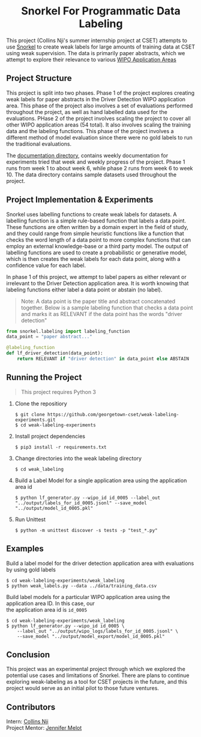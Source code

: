 <center><h1>Snorkel For Programmatic Data Labeling</h1></center>

This project (Collins Nji's summer internship project at CSET) attempts to use [Snorkel](https://www.snorkel.org) to create weak labels for large amounts of training data at CSET using weak supervision. The data is primarily paper abstracts, which we attempt to explore their relevance to various [WIPO Application Areas](https://wipo.org)

## Project Structure
This project is split into two phases. Phase 1 of the project explores creating weak labels for paper abstracts in the Driver Detection WIPO application area. This phase of the project also involves a set of evaluations performed throughout the project, as well as hand labelled data used for the evaluations. PHase 2 of the project involves scaling the project to cover all other WIPO application areas (54 total). It also involves scaling the training data and the labeling functions. This phase of the project involves a different method of model evaluation since there were no gold labels to run the traditional evaluations.   

The [documentation directory](documentation/), contains weekly documentation for experiments tried that week and weekly progress of the project. Phase 1 runs from week 1 to about week 6, while phase 2 runs from week 6 to week 10. The data directory contains sample datasets used throughout the project. 


## Project Implementation & Experiments
Snorkel uses labelling functions to create weak labels for datasets. A labelling function is a simple rule-based function that labels a data point. These functions are often written by a domain expert in the field of study, and they could range from simple heuristic functions like a function that checks the word length of a data point to more complex functions that can employ an external knowledge-base or a third party model. The output of labelling functions are used to create a probabilistic or generative model, which is then creates the weak labels for each data point, along with a confidence value for each label. 

In phase 1 of this project, we attempt to label papers as either relevant or irrelevant to the Driver Detection application area. It is worth knowing that labeling functions either label a data point or abstain (no label). 
> Note: A data point is the paper title and abstract concatenated together. 
Below is a sample labeling function that checks a data point and marks it as RELEVANT if the data point has the words "driver detection"
```python
from snorkel.labeling import labeling_function
data_point = "paper abstract..."

@labeling_function
def lf_driver_detection(data_point):
    return RELEVANT if "driver detection" in data_point else ABSTAIN
```

## Running the Project
> This project requires Python 3

1. Clone the repositiory     
   ```shell
   $ git clone https://github.com/georgetown-cset/weak-labeling-experiments.git
   $ cd weak-labeling-experiments
   ```
2. Install project dependencies    
    ```shell
    $ pip3 install -r requirements.txt
    ```
3. Change directories into the weak labeling directory
   ```shell
   $ cd weak_labeling
   ```
4. Build a Label Model for a single application area using the application area id   
   ```shell
   $ python lf_generator.py --wipo_id id_0005 --label_out "../output/labels_for_id_0005.jsonl" --save_model "../output/model_id_0005.pkl"
    ```
5. Run Unittest
    ```shell
    $ python -m unittest discover -s tests -p "test_*.py"
    ```

## Examples
Build a label model for the driver detection application area with evaluations by using gold labels
```shell
$ cd weak-labeling-experiments/weak_labeling
$ python weak_labels.py --data ../data/training_data.csv
```

Build label models for a particular WIPO application area using the application area ID. In this case, our    
the application area id is `id_0005`
```shell
$ cd weak-labeling-experiments/weak_labeling
$ python lf_generator.py --wipo_id id_0005 \
    --label_out "../output/wipo_logs/labels_for_id_0005.jsonl" \
    --save_model "../output/model_export/model_id_0005.pkl"
```

## Conclusion
This project was an experimental project through which we explored the potential use cases and limitations of Snorkel. There are plans to continue exploring weak-labeling as a tool for CSET projects in the future, and this project would serve as an initial pilot to those future ventures.

## Contributors
Intern: [Collins Nji](https://github.com/collinsnji)    
Project Mentor: [Jennifer Melot](https://github.com/jmelot)    

